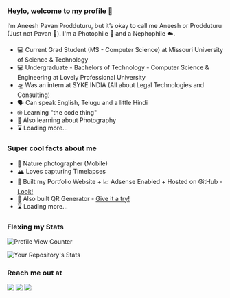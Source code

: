 ### Heylo, welcome to my profile 🦊


I’m Aneesh Pavan Prodduturu, but it’s okay to call me Aneesh or Prodduturu (Just not Pavan 😬). I'm a Photophile 📸 and a Nephophile ☁️.


- 💻 Current Grad Student (MS - Computer Science) at Missouri University of Science & Technology 
- 💻 Undergraduate - Bachelors of Technology - Computer Science & Engineering at Lovely Professional University
- 🛸 Was an intern at SYKE INDIA (All about Legal Technologies and Consulting)
- 🗣️ Can speak English, Telugu and a little Hindi
- 🤓 Learning "the code thing"
- 🔗 Also learning about Photography
- ⌛ Loading more...

### Super cool facts about me 

- 📸 Nature photographer (Mobile)
- 🏔️ Loves capturing Timelapses
- 🔗 Built my Portfolio Website + 📈 Adsense Enabled + Hosted on GitHub - <a href="https://aneeshpavan.github.io/" target="_blank">Look!</a>
- 🔗 Also built QR Generator - <a href="https://qrcode--generator.herokuapp.com/" target="_blank">Give it a try!</a>
- ⌛ Loading more...

<div>
  
### Flexing my Stats
  
![Profile View Counter](https://komarev.com/ghpvc/?username=aneeshpavan&label=PROFILE+VIEWS&style=for-the-badge)

![Your Repository's Stats](https://github-readme-stats.vercel.app/api?username=aneeshpavan&show_icons=true) 
  
 ### Reach me out at
  <a href="https://instagram.com/anee_shh" target="_blank"><img src="https://img.shields.io/badge/-Instagram-%23E4405F?style=for-the-badge&logo=instagram&logoColor=white" target="_blank"></a>
  <a href="https://www.linkedin.com/in/aneeshprodduturu/" target="_blank"><img src="https://img.shields.io/badge/-LinkedIn-%230077B5?style=for-the-badge&logo=linkedin&logoColor=white" target="_blank"></a>
  <a href = "mailto:aneeshpavan.com"><img src="https://img.shields.io/badge/-Gmail-%23333?style=for-the-badge&logo=gmail&logoColor=white" target="_blank"></a>
  </div>
